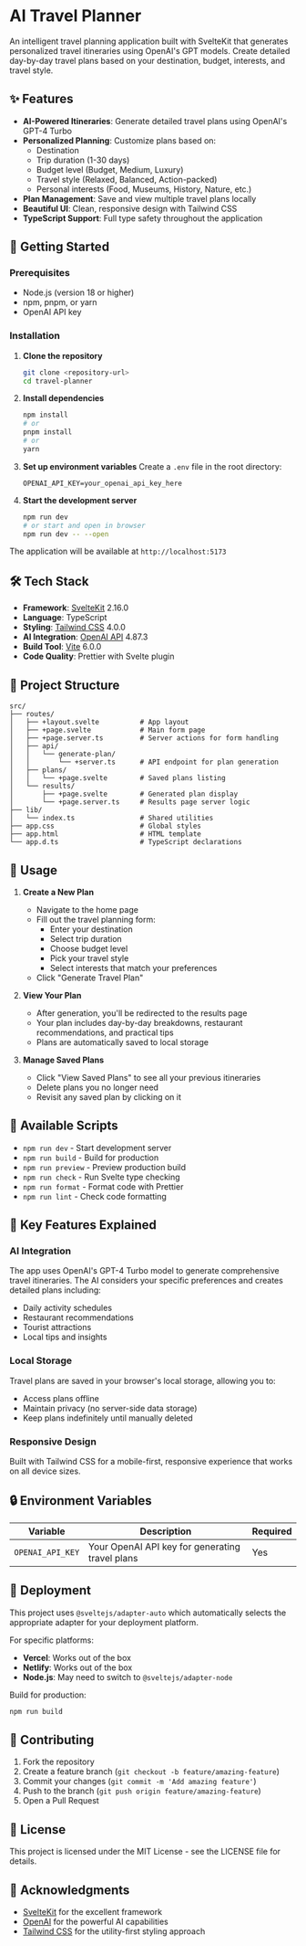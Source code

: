# AI Travel Planner

An intelligent travel planning application built with SvelteKit that generates personalized travel itineraries using OpenAI's GPT models. Create detailed day-by-day travel plans based on your destination, budget, interests, and travel style.

## ✨ Features

- **AI-Powered Itineraries**: Generate detailed travel plans using OpenAI's GPT-4 Turbo
- **Personalized Planning**: Customize plans based on:
  - Destination
  - Trip duration (1-30 days)
  - Budget level (Budget, Medium, Luxury)
  - Travel style (Relaxed, Balanced, Action-packed)
  - Personal interests (Food, Museums, History, Nature, etc.)
- **Plan Management**: Save and view multiple travel plans locally
- **Beautiful UI**: Clean, responsive design with Tailwind CSS
- **TypeScript Support**: Full type safety throughout the application

## 🚀 Getting Started

### Prerequisites

- Node.js (version 18 or higher)
- npm, pnpm, or yarn
- OpenAI API key

### Installation

1. **Clone the repository**

   ```bash
   git clone <repository-url>
   cd travel-planner
   ```

2. **Install dependencies**

   ```bash
   npm install
   # or
   pnpm install
   # or
   yarn
   ```

3. **Set up environment variables**
   Create a `.env` file in the root directory:

   ```env
   OPENAI_API_KEY=your_openai_api_key_here
   ```

4. **Start the development server**
   ```bash
   npm run dev
   # or start and open in browser
   npm run dev -- --open
   ```

The application will be available at `http://localhost:5173`

## 🛠️ Tech Stack

- **Framework**: [SvelteKit](https://kit.svelte.dev/) 2.16.0
- **Language**: TypeScript
- **Styling**: [Tailwind CSS](https://tailwindcss.com/) 4.0.0
- **AI Integration**: [OpenAI API](https://openai.com/api/) 4.87.3
- **Build Tool**: [Vite](https://vitejs.dev/) 6.0.0
- **Code Quality**: Prettier with Svelte plugin

## 📁 Project Structure

```
src/
├── routes/
│   ├── +layout.svelte          # App layout
│   ├── +page.svelte            # Main form page
│   ├── +page.server.ts         # Server actions for form handling
│   ├── api/
│   │   └── generate-plan/
│   │       └── +server.ts      # API endpoint for plan generation
│   ├── plans/
│   │   └── +page.svelte        # Saved plans listing
│   └── results/
│       ├── +page.svelte        # Generated plan display
│       └── +page.server.ts     # Results page server logic
├── lib/
│   └── index.ts                # Shared utilities
├── app.css                     # Global styles
├── app.html                    # HTML template
└── app.d.ts                    # TypeScript declarations
```

## 🎯 Usage

1. **Create a New Plan**

   - Navigate to the home page
   - Fill out the travel planning form:
     - Enter your destination
     - Select trip duration
     - Choose budget level
     - Pick your travel style
     - Select interests that match your preferences
   - Click "Generate Travel Plan"

2. **View Your Plan**

   - After generation, you'll be redirected to the results page
   - Your plan includes day-by-day breakdowns, restaurant recommendations, and practical tips
   - Plans are automatically saved to local storage

3. **Manage Saved Plans**
   - Click "View Saved Plans" to see all your previous itineraries
   - Delete plans you no longer need
   - Revisit any saved plan by clicking on it

## 🔧 Available Scripts

- `npm run dev` - Start development server
- `npm run build` - Build for production
- `npm run preview` - Preview production build
- `npm run check` - Run Svelte type checking
- `npm run format` - Format code with Prettier
- `npm run lint` - Check code formatting

## 🌟 Key Features Explained

### AI Integration

The app uses OpenAI's GPT-4 Turbo model to generate comprehensive travel itineraries. The AI considers your specific preferences and creates detailed plans including:

- Daily activity schedules
- Restaurant recommendations
- Tourist attractions
- Local tips and insights

### Local Storage

Travel plans are saved in your browser's local storage, allowing you to:

- Access plans offline
- Maintain privacy (no server-side data storage)
- Keep plans indefinitely until manually deleted

### Responsive Design

Built with Tailwind CSS for a mobile-first, responsive experience that works on all device sizes.

## 🔒 Environment Variables

| Variable         | Description                                     | Required |
| ---------------- | ----------------------------------------------- | -------- |
| `OPENAI_API_KEY` | Your OpenAI API key for generating travel plans | Yes      |

## 🚀 Deployment

This project uses `@sveltejs/adapter-auto` which automatically selects the appropriate adapter for your deployment platform.

For specific platforms:

- **Vercel**: Works out of the box
- **Netlify**: Works out of the box
- **Node.js**: May need to switch to `@sveltejs/adapter-node`

Build for production:

```bash
npm run build
```

## 🤝 Contributing

1. Fork the repository
2. Create a feature branch (`git checkout -b feature/amazing-feature`)
3. Commit your changes (`git commit -m 'Add amazing feature'`)
4. Push to the branch (`git push origin feature/amazing-feature`)
5. Open a Pull Request

## 📝 License

This project is licensed under the MIT License - see the LICENSE file for details.

## 🙏 Acknowledgments

- [SvelteKit](https://kit.svelte.dev/) for the excellent framework
- [OpenAI](https://openai.com/) for the powerful AI capabilities
- [Tailwind CSS](https://tailwindcss.com/) for the utility-first styling approach
